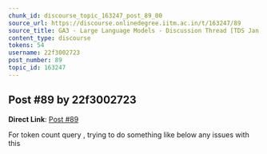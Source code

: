 ```yaml
---
chunk_id: discourse_topic_163247_post_89_00
source_url: https://discourse.onlinedegree.iitm.ac.in/t/163247/89
source_title: GA3 - Large Language Models - Discussion Thread [TDS Jan 2025]
content_type: discourse
tokens: 54
username: 22f3002723
post_number: 89
topic_id: 163247
---
```


## Post #89 by 22f3002723

**Direct Link**: [Post #89](https://discourse.onlinedegree.iitm.ac.in/t/163247/89)

For token count query , trying to do something like below any issues with this
